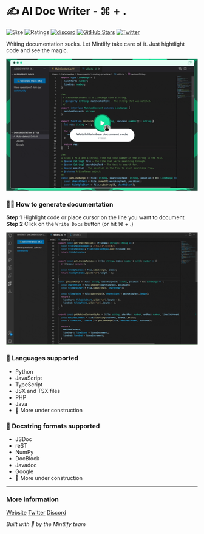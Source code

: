 # ✍️ AI Doc Writer - ⌘ + .

![Size](https://img.shields.io/github/languages/code-size/mintlify/vscode-docs) ![Ratings](https://img.shields.io/visual-studio-marketplace/r/mintlify.document) [![discord](https://img.shields.io/discord/911693009253466123?logo=Discord&logoColor=white)](https://discord.gg/6W7GuYuxra) [![GitHub Stars](https://img.shields.io/github/stars/mintlify/vscode-docs?style=social)](https://github.com/mintlify/vscode-docs) [![Twitter](https://img.shields.io/twitter/follow/mintlify?style=social)](https://twitter.com/mintlify)

Writing documentation sucks. Let Mintlify take care of it. Just hightlight code and see the magic.

[![Demo](/assets/demo-docs.gif)](https://www.loom.com/embed/3dbfcd7e0e1b47519d957746e05bf0f4)

### 👩‍💻 How to generate documentation

**Step 1** Highlight code or place cursor on the line you want to document
**Step 2** Click on the `Write Docs` button (or hit ⌘ + .)

<img src="/assets/demo.gif" width="520px" />

### 📝 Languages supported

- Python
- JavaScript
- TypeScript
- JSX and TSX files
- PHP
- Java
- 🚧 More under construction

### 📑 Docstring formats supported
- JSDoc
- reST
- NumPy
- DocBlock
- Javadoc
- Google
- 🚧 More under construction

---

### More information

[Website](https://mintlify.com/)
[Twitter](https://twitter.com/mintlify)
[Discord](https://discord.gg/6W7GuYuxra)

_Built with 💚 by the Mintlify team_
